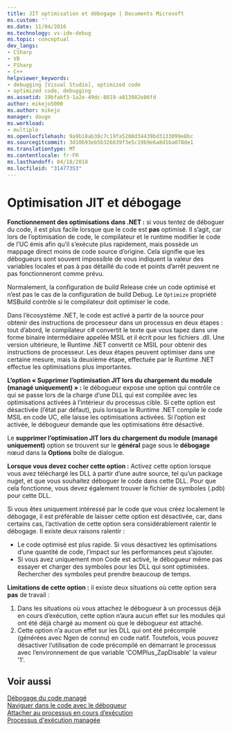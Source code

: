 ```yaml
---
title: JIT optimisation et débogage | Documents Microsoft
ms.custom: ''
ms.date: 11/04/2016
ms.technology: vs-ide-debug
ms.topic: conceptual
dev_langs:
- CSharp
- VB
- FSharp
- C++
helpviewer_keywords:
- debugging [Visual Studio], optimized code
- optimized code, debugging
ms.assetid: 19bfabf3-1a2e-49dc-8819-a813982e86fd
author: mikejo5000
ms.author: mikejo
manager: douge
ms.workload:
- multiple
ms.openlocfilehash: 9a9b18ab38c7c19fa5208d34439bd3133099e8bc
ms.sourcegitcommit: 3d10b93eb5b326639f3e5c19b9e6a8d1ba078de1
ms.translationtype: MT
ms.contentlocale: fr-FR
ms.lasthandoff: 04/18/2018
ms.locfileid: "31477353"
---
```

# <a name="jit-optimization-and-debugging"></a>Optimisation JIT et débogage
**Fonctionnement des optimisations dans .NET :** si vous tentez de déboguer du code, il est plus facile lorsque que le code est **pas** optimisé. Il s’agit, car lors de l’optimisation de code, le compilateur et le runtime modifier le code de l’UC émis afin qu’il s’exécute plus rapidement, mais possède un mappage direct moins de code source d’origine. Cela signifie que les débogueurs sont souvent impossible de vous indiquent la valeur des variables locales et pas à pas détaillé du code et points d’arrêt peuvent ne pas fonctionneront comme prévu.

Normalement, la configuration de build Release crée un code optimisé et n’est pas le cas de la configuration de build Debug. Le `Optimize` propriété MSBuild contrôle si le compilateur doit optimiser le code.

Dans l’écosystème .NET, le code est activé à partir de la source pour obtenir des instructions de processeur dans un processus en deux étapes : tout d’abord, le compilateur c# convertit le texte que vous tapez dans une forme binaire intermédiaire appelée MSIL et il écrit pour les fichiers .dll. Une version ultérieure, le Runtime .NET convertit ce MSIL pour obtenir des instructions de processeur. Les deux étapes peuvent optimiser dans une certaine mesure, mais la deuxième étape, effectuée par le Runtime .NET effectue les optimisations plus importantes.

**L’option « Supprimer l’optimisation JIT lors du chargement du module (managé uniquement) » :** le débogueur expose une option qui contrôle ce qui se passe lors de la charge d’une DLL qui est compilée avec les optimisations activées à l’intérieur du processus cible. Si cette option est désactivée (l’état par défaut), puis lorsque le Runtime .NET compile le code MSIL en code UC, elle laisse les optimisations activées. Si l’option est activée, le débogueur demande que les optimisations être désactivé.

Le **supprimer l’optimisation JIT lors du chargement du module (managé uniquement)** option se trouvent sur le **général** page sous le **débogage** nœud dans la **Options** boîte de dialogue.

**Lorsque vous devez cocher cette option :** Activez cette option lorsque vous avez téléchargé les DLL à partir d’une autre source, tel qu’un package nuget, et que vous souhaitez déboguer le code dans cette DLL. Pour que cela fonctionne, vous devez également trouver le fichier de symboles (.pdb) pour cette DLL.

Si vous êtes uniquement intéressé par le code que vous créez localement le débogage, il est préférable de laisser cette option est désactivée, car, dans certains cas, l’activation de cette option sera considérablement ralentir le débogage. Il existe deux raisons ralentir :

* Le code optimisé est plus rapide. Si vous désactivez les optimisations d’une quantité de code, l’impact sur les performances peut s’ajouter.
* Si vous avez uniquement mon Code est activé, le débogueur même pas essayer et charger des symboles pour les DLL qui sont optimisées. Rechercher des symboles peut prendre beaucoup de temps.

**Limitations de cette option :** il existe deux situations où cette option sera **pas** de travail :

1. Dans les situations où vous attachez le débogueur à un processus déjà en cours d’exécution, cette option n’aura aucun effet sur les modules qui ont été déjà chargé au moment où que le débogueur est attaché.
2. Cette option n’a aucun effet sur les DLL qui ont été précompilé (générées avec Ngen de connu) en code natif. Toutefois, vous pouvez désactiver l’utilisation de code précompilé en démarrant le processus avec l’environnement de que variable 'COMPlus_ZapDisable' la valeur '1'.

## <a name="see-also"></a>Voir aussi  
 [Débogage du code managé](../debugger/debugging-managed-code.md)   
 [Naviguer dans le code avec le débogueur](../debugger/navigating-through-code-with-the-debugger.md)   
 [Attacher au processus en cours d’exécution](../debugger/attach-to-running-processes-with-the-visual-studio-debugger.md)   
 [Processus d'exécution managée](/dotnet/standard/managed-execution-process)
